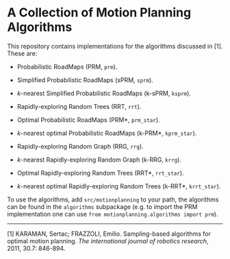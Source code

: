 # A Collection of Motion Planning Algorithms

This repository contains implementations for the algorithms discussed in [1]. These are:

 - Probabilistic RoadMaps (PRM, `prm`). 

 - Simplified Probabilistic RoadMaps (sPRM, `sprm`).

 - _k_-nearest Simplified Probabilistic RoadMaps (k-sPRM, `ksprm`).

 - Rapidly-exploring Random Trees (RRT, `rrt`).

 - Optimal Probabilistic RoadMaps (PRM*, `prm_star`).

 - _k_-nearest optimal Probabilistic RoadMaps (k-PRM*, `kprm_star`).

 - Rapidly-exploring Random Graph (RRG, `rrg`).

 - _k_-nearest Rapidly-exploring Random Graph (k-RRG, `krrg`).

 - Optimal Rapidly-exploring Random Trees (RRT*, `rrt_star`).

 - _k_-nearest optimal Rapidly-exploring Random Trees (k-RRT*, `krrt_star`).

To use the algorithms, add `src/motionplanning` to your path, the algorithms can be found in the `algorithms` subpackage (e.g. to import the PRM implementation one can use `from motionplanning.algorithms import prm`).

---

[1] KARAMAN, Sertac; FRAZZOLI, Emilio. Sampling-based algorithms for optimal motion planning. _The international journal of robotics research_, 2011, 30.7: 846-894.
